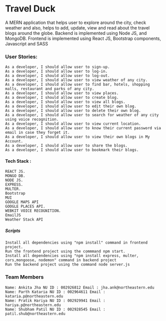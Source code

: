 # Travel Duck
A MERN application that helps user to explore around the city, check weather and also, helps to add, update, view and read about the travel blogs around the globe.
Backend is implemented using Node JS, and MongoDB.
Frontend is implemented using React JS, Bootstrap components, Javascript and SASS

### User Stories:
    As a developer, I should allow user to sign-up.
    As a developer, I should allow user to log-in.
    As a developer, I should allow user to log-out.
    As a developer, I should allow user to view weather of any city.
    As a developer, I should allow user to find bar, hotels, shopping malls, restaurant and parks of any city.
    As a developer, I should allow user to view places.
    As a developer, I should allow user to create blog.
    As a developer, I should allow user to view all blogs.
    As a developer, I should allow user to edit their own blog.
    As a developer, I should allow user to delete their own blog.
    As a developer, I should allow user to search for weather of any city using voice recognition.
    As a developer, I should allow user to view current location.
    As a developer, I should allow user to know their current password via email in case they forget it.
    As a developer, I should allow user to view their own blogs in My Account.
    As a developer, I should allow user to share the blogs.
    As a developer, I should allow user to bookmark their blogs.

#### Tech Stack :
    REACT JS.
    MONGO DB.
    NODE JS.
    EXPRESS.
    MULTER.
    Bootstrap
    MUI
    GOOGLE MAPS API
    GOOGLE PLACES API.
    WEBKIT VOICE RECOGNITION.
    EmailJS
    Weather Stack API

##### Scripts

    Install all dependencies using "npm install" command in frontend project.
    Run the frontend project using the commmand npm start.
    Install all dependencies using "npm install express, multer, cors,mongoose, nodemon" command in backend project
    Run the backend project using the command node server.js

### Team Members

    Name: Ankita Jha NU ID : 002926812 Email : jha.ank@northeastern.edu
    Name: Parth Kataria NU ID : 002964611 Email : kataria.p@northeastern.edu
    Name: Pratik Hariya NU ID : 002929941 Email : hariya.p@northeastern.edu
    Name: Shubham Patil NU ID : 002928545 Email : patil.shub@northeastern.edu
    

